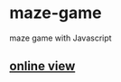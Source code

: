 # maze-game
maze game with Javascript  
  
<h2> 
  <a href="https://hadioryanipr.github.io/maze-game/"> online view </a>
</h2>
 
  
 
